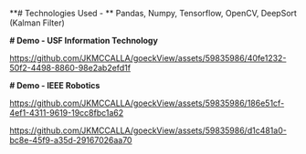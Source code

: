 **# Technologies Used - **
Pandas, Numpy, Tensorflow, OpenCV, DeepSort (Kalman Filter)

**# Demo - USF Information Technology**

https://github.com/JKMCCALLA/goeckView/assets/59835986/40fe1232-50f2-4498-8860-98e2ab2efd1f

**# Demo - IEEE Robotics**

https://github.com/JKMCCALLA/goeckView/assets/59835986/186e51cf-4ef1-4311-9619-19cc8fbc1a62

https://github.com/JKMCCALLA/goeckView/assets/59835986/d1c481a0-bc8e-45f9-a35d-29167026aa70

